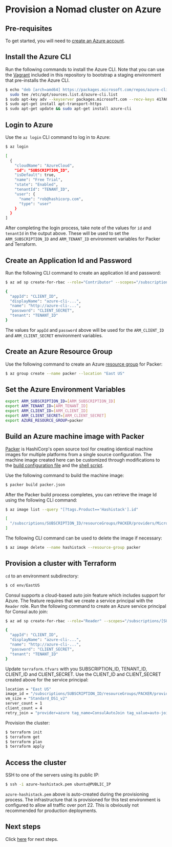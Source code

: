 # Provision a Nomad cluster on Azure

## Pre-requisites

To get started, you will need to [create an Azure account](https://azure.microsoft.com/en-us/free/).

## Install the Azure CLI

Run the following commands to install the Azure CLI. Note that you can use the 
[Vagrant](../Vagrantfile) included in this repository to bootstrap a staging 
environment that pre-installs the Azure CLI.

```bash
$ echo "deb [arch=amd64] https://packages.microsoft.com/repos/azure-cli/ wheezy main" | /
  sudo tee /etc/apt/sources.list.d/azure-cli.list
$ sudo apt-key adv --keyserver packages.microsoft.com --recv-keys 417A0893
$ sudo apt-get install apt-transport-https
$ sudo apt-get update && sudo apt-get install azure-cli
```

## Login to Azure

Use the `az login` CLI command to log in to Azure:

```bash
$ az login

[
  {
    "cloudName": "AzureCloud",
    "id": "SUBSCRIPTION_ID",
    "isDefault": true,
    "name": "Free Trial",
    "state": "Enabled",
    "tenantId": "TENANT_ID",
    "user": {
      "name": "rob@hashicorp.com",
      "type": "user"
    }
  }
]
```

After completing the login process, take note of the values for `id` and 
`tenantId` in the output above. These will be used to set the 
`ARM_SUBSCRIPTION_ID` and `ARM_TENANT_ID` environment variables for Packer 
and Terraform.

## Create an Application Id and Password

Run the following CLI command to create an application Id and password:

```bash
$ az ad sp create-for-rbac --role="Contributor" --scopes="/subscriptions/${SUBSCRIPTION_ID}"

{
  "appId": "CLIENT_ID",
  "displayName": "azure-cli-...",
  "name": "http://azure-cli-...",
  "password": "CLIENT_SECRET",
  "tenant": "TENANT_ID"
}
```

The values for `appId` and `password` above will be used for the `ARM_CLIENT_ID` 
and `ARM_CLIENT_SECRET` environment variables.

## Create an Azure Resource Group

Use the following command to create an Azure [resource group](https://docs.microsoft.com/en-us/azure/azure-resource-manager/xplat-cli-azure-resource-manager#create-a-resource-group) for Packer:

```bash
$ az group create --name packer --location "East US"
```

## Set the Azure Environment Variables

```bash
export ARM_SUBSCRIPTION_ID=[ARM_SUBSCRIPTION_ID]  
export ARM_TENANT_ID=[ARM_TENANT_ID]  
export ARM_CLIENT_ID=[ARM_CLIENT_ID]  
export ARM_CLIENT_SECRET=[ARM_CLIENT_SECRET]  
export AZURE_RESOURCE_GROUP=packer  
```

## Build an Azure machine image with Packer

[Packer](https://www.packer.io/intro/index.html) is HashiCorp's open source tool 
for creating identical machine images for multiple platforms from a single 
source configuration. The machine image created here can be customized through 
modifications to the [build configuration file](packer.json) and the 
[shell script](../shared/scripts/setup.sh).

Use the following command to build the machine image:

```bash
$ packer build packer.json
```

After the Packer build process completes, you can retrieve the image Id using the 
following CLI command:

```bash
$ az image list --query "[?tags.Product=='Hashistack'].id"

[
  "/subscriptions/SUBSCRIPTION_ID/resourceGroups/PACKER/providers/Microsoft.Compute/images/hashistack"
]
```

The following CLI command can be used to delete the image if necessary:

```bash
$ az image delete --name hashistack --resource-group packer
```

## Provision a cluster with Terraform

`cd` to an environment subdirectory:

```bash
$ cd env/EastUS
```

Consul supports a cloud-based auto join feature which includes support for Azure. 
The feature requires that we create a service principal with the `Reader` role. 
Run the following command to create an Azure service principal for Consul auto join: 

```bash
$ az ad sp create-for-rbac --role="Reader" --scopes="/subscriptions/[SUBSCRIPTION_ID]"

{
  "appId": "CLIENT_ID",
  "displayName": "azure-cli-...",
  "name": "http://azure-cli-...",
  "password": "CLIENT_SECRET",
  "tenant": "TENANT_ID"
}
```

Update `terraform.tfvars` with you SUBSCRIPTION_ID, TENANT_ID, CLIENT_ID and CLIENT_SECRET. Use the CLIENT_ID and CLIENT_SECRET created above for the service principal:

```bash
location = "East US"
image_id = "/subscriptions/SUBSCRIPTION_ID/resourceGroups/PACKER/providers/Microsoft.Compute/images/hashistack"
vm_size = "Standard_DS1_v2"
server_count = 1
client_count = 4
retry_join = "provider=azure tag_name=ConsulAutoJoin tag_value=auto-join subscription_id=SUBSCRIPTION_ID tenant_id=TENANT_ID client_id=CLIENT_ID secret_access_key=CLIENT_SECRET"
```

Provision the cluster:

```bash
$ terraform init
$ terraform get
$ terraform plan
$ terraform apply
```

## Access the cluster

SSH to one of the servers using its public IP:

```bash
$ ssh -i azure-hashistack.pem ubuntu@PUBLIC_IP
```

`azure-hashistack.pem` above is auto-created during the provisioning process. The 
infrastructure that is provisioned for this test environment is configured to 
allow all traffic over port 22. This is obviously not recommended for production 
deployments.

## Next steps

Click [here](../README.md#test) for next steps.
